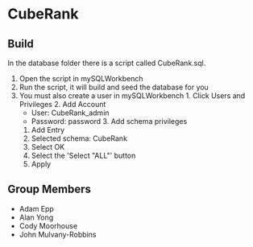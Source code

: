 # CubeRank


Build
-----
In the database folder there is a script called CubeRank.sql.

  1. Open the script in mySQLWorkbench
  2. Run the script, it will build and seed the database for you
  3. You must also create a user in mySQLWorkbench
    1. Click Users and Privileges
    2. Add Account
      * User: CubeRank_admin  
      * Password: password
    3. Add schema privileges
      1. Add Entry
      2. Selected schema: CubeRank
      3. Select OK
      4. Select the 'Select "ALL"' button
      5. Apply

Group Members
-------------
- Adam Epp
- Alan Yong
- Cody Moorhouse
- John Mulvany-Robbins
